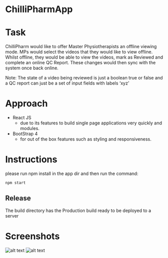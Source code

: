 # ChilliPharmApp

# Task

ChilliPharm would like to offer Master Physiotherapists an offline viewing mode.  MPs would select the videos that they would like to view offline.  Whilst offline, they would be able to view the videos, mark as Reviewed and complete an online QC Report.  These changes would then sync with the system once back online. 

Note: The state of a video being reviewed is just a boolean true or false and a QC report can just be a set of input fields with labels ‘xyz’


# Approach
* React JS
  * due to its features to build single page applications very quickly and modules.
* BootStrap 4
  * for out of the box features such as styling and responsiveness.

# Instructions
please run npm install in the app dir and then run the command: 
```
npm start
```

## Release
The build directory has the Production build ready to be deployed to a server


# Screenshots

![alt text](https://github.com/tejpal-sohal/chilliPharm/master/docs/desktop.jpg "chilliPharm")
![alt text](https://github.com/tejpal-sohal/chilliPharm/master/docs/mobile.jpg "chilliPharm")



